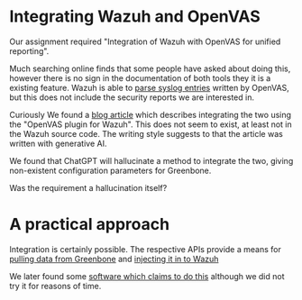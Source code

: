 # Integrating Wazuh and OpenVAS

Our assignment required "Integration of Wazuh with OpenVAS for unified
reporting".

Much searching online finds that some people have asked about doing this,
however there is no sign in the documentation of both tools they it is a
existing feature. Wazuh is able to
[parse syslog entries](https://github.com/wazuh/wazuh-ruleset/blob/master/decoders/0450-openvas_decoders.xml)
written by OpenVAS,
but this does not include the security reports we are interested in.

Curiously We found a
[blog article](https://www.infopercept.com/blogs/supercharge-your-security-integrate-openvas-with-wazuh-for-comprehensive-vulnerability-scanning-and-threat-detection)
which describes integrating the two using the "OpenVAS plugin for Wazuh".
This does not seem to exist, at least not in the Wazuh source code. The writing
style suggests to that the article was written with generative AI.

We found that ChatGPT will hallucinate a method to integrate the two, giving
non-existent configuration parameters for Greenbone.

Was the requirement a hallucination itself?

# A practical approach

Integration is certainly possible. The respective APIs provide a means for
[pulling data from Greenbone](https://greenbone.github.io/python-gvm/api/gmpv225.html#gvm.protocols.gmp.GMPv225.get_reports)
and
[injecting it in to Wazuh](https://documentation.wazuh.com/current/user-manual/api/reference.html#operation/api.controllers.event_controller.forward_event)

We later found some
[software which claims to do this](https://github.com/MuhamadAjiW/Gvm-Scripts)
although we did not try it for reasons of time.

